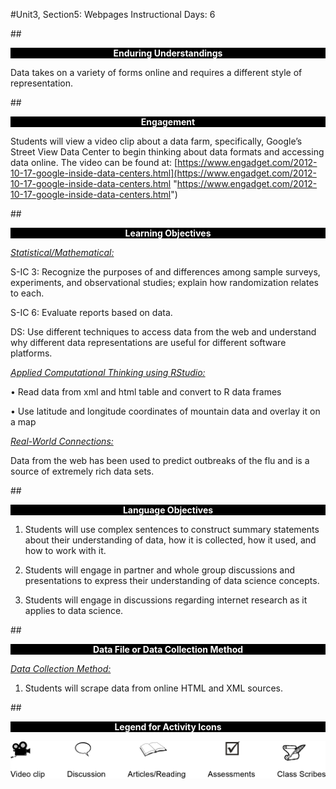 #Unit3, Section5: Webpages
Instructional Days: 6

##<p style="background: black; color: white; text-align: center;">**Enduring Understandings**</p>
Data takes on a variety of forms online and requires a different style of representation.

##<p style="background: black; color: white; text-align: center;">**Engagement**</p>
Students will view a video clip about a data farm, specifically, Google’s Street View Data Center to begin
thinking about data formats and accessing data online. The video can be found at:
[https://www.engadget.com/2012-10-17-google-inside-data-centers.html](https://www.engadget.com/2012-10-17-google-inside-data-centers.html "https://www.engadget.com/2012-10-17-google-inside-data-centers.html")


##<p style="background: black; color: white; text-align: center;">**Learning Objectives**</p>
<ins>*Statistical/Mathematical:*</ins>

S-IC 3: Recognize the purposes of and differences among sample surveys, experiments, and
observational studies; explain how randomization relates to each.

S-IC 6: Evaluate reports based on data.

DS: Use different techniques to access data from the web and understand why different data
representations are useful for different software platforms.

<ins>*Applied Computational Thinking using RStudio:*</ins>

• Read data from xml and html table and convert to R data frames

• Use latitude and longitude coordinates of mountain data and overlay it on a map

<ins>*Real-World Connections:*</ins>

Data from the web has been used to predict outbreaks of the flu and is a source of extremely rich data
sets.

##<p style="background: black; color: white; text-align: center;">**Language Objectives**</p>
1. Students will use complex sentences to construct summary statements about their understanding
of data, how it is collected, how it used, and how to work with it.

2. Students will engage in partner and whole group discussions and presentations to express their
understanding of data science concepts.

3. Students will engage in discussions regarding internet research as it applies to data science.

##<p style="background: black; color: white; text-align: center;">**Data File or Data Collection Method**</p>
<ins>*Data Collection Method:*</ins>

1. Students will scrape data from online HTML and XML sources.

##<p style="background: black; color: white; text-align: center;">**Legend for Activity Icons**</p>
![legend](../img/legend.png)